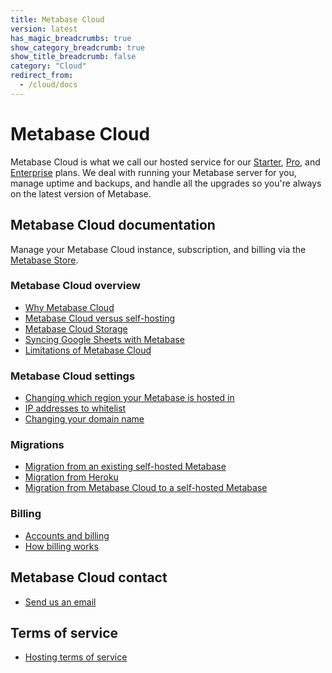 ```yaml
---
title: Metabase Cloud
version: latest
has_magic_breadcrumbs: true
show_category_breadcrumb: true
show_title_breadcrumb: false
category: "Cloud"
redirect_from:
  - /cloud/docs
---
```


# Metabase Cloud

Metabase Cloud is what we call our hosted service for our [Starter](/product/starter), [Pro](/product/pro), and [Enterprise](/product/enterprise) plans. We deal with running your Metabase server for you, manage uptime and backups, and handle all the upgrades so you're always on the latest version of Metabase.

## Metabase Cloud documentation

Manage your Metabase Cloud instance, subscription, and billing via the [Metabase Store](https://store.metabase.com/account).

### Metabase Cloud overview

- [Why Metabase Cloud](/blog/why-metabase-cloud)
- [Metabase Cloud versus self-hosting](./cloud-vs-self-hosting)
- [Metabase Cloud Storage](./storage.md)
- [Syncing Google Sheets with Metabase](./google-sheets)
- [Limitations of Metabase Cloud](limitations)

### Metabase Cloud settings

- [Changing which region your Metabase is hosted in](./change-region)
- [IP addresses to whitelist](ip-addresses-to-whitelist)
- [Changing your domain name](./custom-domain)

### Migrations

- [Migration from an existing self-hosted Metabase](/docs/latest/cloud/migrate/guide)
- [Migration from Heroku](./migrate/heroku)
- [Migration from Metabase Cloud to a self-hosted Metabase](./migrate/cloud-to-self-hosted)

### Billing

- [Accounts and billing](./accounts-and-billing)
- [How billing works](./how-billing-works)

## Metabase Cloud contact

- [Send us an email](/help-premium)

## Terms of service

- [Hosting terms of service](/license/hosting)

